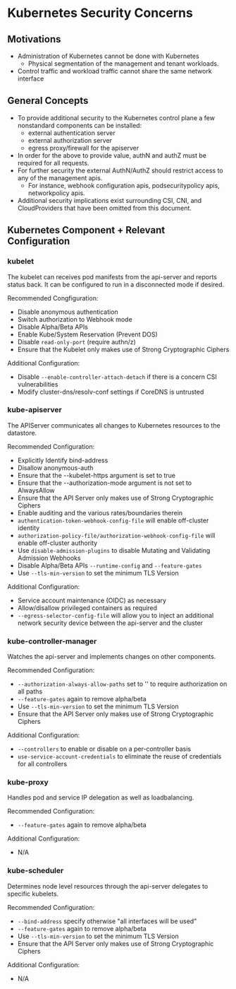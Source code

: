 # Kubernetes Security Concerns

## Motivations

* Administration of Kubernetes cannot be done with Kubernetes
  * Physical segmentation of the management and tenant workloads.
* Control traffic and workload traffic cannot share the same network interface

## General Concepts

* To provide additional security to the Kubernetes control plane a few nonstandard components can be installed:
  * external authentication server
  * external authorization server
  * egress proxy/firewall for the apiserver
* In order for the above to provide value, authN and authZ must be required for all requests.
* For further security the external AuthN/AuthZ should restrict access to any of the management apis.
  * For instance, webhook configuration apis, podsecuritypolicy apis, networkpolicy apis.
* Additional security implications exist surrounding CSI, CNI, and CloudProviders that have been omitted from this document.

## Kubernetes Component + Relevant Configuration

### kubelet

The kubelet can receives pod manifests from the api-server and reports status back.
It can be configured to run in a disconnected mode if desired.

Recommended Congfiguration:

* Disable anonymous authentication
* Switch authorization to Webhook mode
* Disable Alpha/Beta APIs
* Enable Kube/System Reservation (Prevent DOS)
* Disable `read-only-port` (require authn/z)
* Ensure that the Kubelet only makes use of Strong Cryptographic Ciphers

Additional Configuration:

* Disable `--enable-controller-attach-detach` if there is a concern CSI vulnerabilities
* Modify cluster-dns/resolv-conf settings if CoreDNS is untrusted

### kube-apiserver

The APIServer communicates all changes to Kubernetes resources to the datastore.

Recommended Configuration:

* Explicitly Identify bind-address
* Disallow anonymous-auth
* Ensure that the --kubelet-https argument is set to true
* Ensure that the --authorization-mode argument is not set to AlwaysAllow
* Ensure that the API Server only makes use of Strong Cryptographic Ciphers
* Enable auditing and the various rates/boundaries therein
* `authentication-token-webhook-config-file` will enable off-cluster identity
* `authorization-policy-file/authorization-webhook-config-file` will enable off-cluster authority
* Use `disable-admission-plugins` to disable Mutating and Validating Admission Webhooks
* Disable Alpha/Beta APIs `--runtime-config` and `--feature-gates`
* Use `--tls-min-version` to set the minimum TLS Version

Additional Configuration:

* Service account maintenance (OIDC) as necessary
* Allow/disallow privileged containers as required
* `--egress-selector-config-file` will allow you to inject an additional network security device between the api-server and the cluster

### kube-controller-manager

Watches the api-server and implements changes on other components.

Recommended Configuration:

* `--authorization-always-allow-paths` set to '' to require authorization on all paths
* `--feature-gates` again to remove alpha/beta
* Use `--tls-min-version` to set the minimum TLS Version
* Ensure that the API Server only makes use of Strong Cryptographic Ciphers

Additional Configuration:

* `--controllers` to enable or disable on a per-controller basis
* `use-service-account-credentials` to eliminate the reuse of credentials for all controllers

### kube-proxy

Handles pod and service IP delegation as well as loadbalancing.

Recommended Configuration:

* `--feature-gates` again to remove alpha/beta

Additional Configuration:

* N/A

### kube-scheduler

Determines node level resources through the api-server delegates to specific kubelets.

Recommended Configuration:

* `--bind-address` specify otherwise "all interfaces will be used"
* `--feature-gates` again to remove alpha/beta
* Use `--tls-min-version` to set the minimum TLS Version
* Ensure that the API Server only makes use of Strong Cryptographic Ciphers

Additional Configuration:

* N/A
